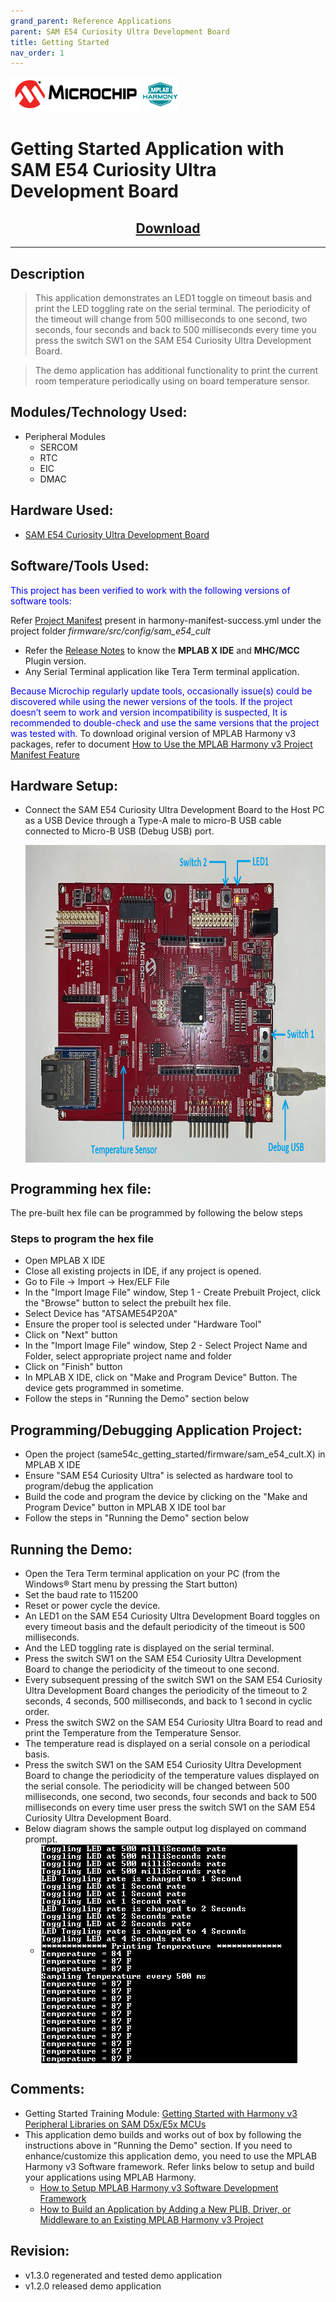 ```yaml
---
grand_parent: Reference Applications
parent: SAM E54 Curiosity Ultra Development Board
title: Getting Started
nav_order: 1
---
```

<img src = "images/microchip_logo.png">
<img src = "images/microchip_mplab_harmony_logo_small.png">

# Getting Started Application with SAM E54 Curiosity Ultra Development Board
<h2 align="center"> <a href="https://github.com/Microchip-MPLAB-Harmony/reference_apps/releases/latest/download/same54c_getting_started.zip" > Download </a> </h2>

-----
## Description

> This application demonstrates an LED1 toggle on timeout basis and print the LED toggling rate on the serial terminal. The periodicity of the timeout will change from 500 milliseconds to one second, two seconds, four seconds and back to 500 milliseconds every time you press the switch SW1 on the SAM E54 Curiosity Ultra Development Board.

> The demo application has additional functionality to print the current room temperature periodically using on board temperature sensor.


## Modules/Technology Used:

- Peripheral Modules      
	- SERCOM
	- RTC
	- EIC
	- DMAC

## Hardware Used:

- [SAM E54 Curiosity Ultra Development Board](https://www.microchip.com/Developmenttools/ProductDetails/DM320210)   

## Software/Tools Used:
<span style="color:blue"> This project has been verified to work with the following versions of software tools:</span>  

Refer [Project Manifest](./firmware/src/config/sam_e54_cult/harmony-manifest-success.yml) present in harmony-manifest-success.yml under the project folder *firmware/src/config/sam_e54_cult*  
- Refer the [Release Notes](../../../release_notes.md#development-tools) to know the **MPLAB X IDE** and **MHC/MCC** Plugin version.  
- Any Serial Terminal application like Tera Term terminal application.

<span style="color:blue"> Because Microchip regularly update tools, occasionally issue(s) could be discovered while using the newer versions of the tools. If the project doesn’t seem to work and version incompatibility is suspected, It is recommended to double-check and use the same versions that the project was tested with. </span> To download original version of MPLAB Harmony v3 packages, refer to document [How to Use the MPLAB Harmony v3 Project Manifest Feature](https://microchip.com/DS90003305) 

## Hardware Setup:
- Connect the SAM E54 Curiosity Ultra Development Board to the Host PC as a USB Device
	through a Type-A male to micro-B USB cable connected to Micro-B USB (Debug USB) port.  

	<img src = "images/hardware_setup.png" width="800" height="508" align="middle">

## Programming hex file:
The pre-built hex file can be programmed by following the below steps

### Steps to program the hex file
- Open MPLAB X IDE
- Close all existing projects in IDE, if any project is opened.
- Go to File -> Import -> Hex/ELF File
- In the "Import Image File" window, Step 1 - Create Prebuilt Project, click the "Browse" button to select the prebuilt hex file.
- Select Device has "ATSAME54P20A"
- Ensure the proper tool is selected under "Hardware Tool"
- Click on "Next" button
- In the "Import Image File" window, Step 2 - Select Project Name and Folder, select appropriate project name and folder
- Click on "Finish" button
- In MPLAB X IDE, click on "Make and Program Device" Button. The device gets programmed in sometime.
- Follow the steps in "Running the Demo" section below

## Programming/Debugging Application Project:
- Open the project (same54c_getting_started/firmware/sam_e54_cult.X) in MPLAB X IDE
- Ensure "SAM E54 Curiosity Ultra" is selected as hardware tool to program/debug the application
- Build the code and program the device by clicking on the "Make and Program Device" button in MPLAB X IDE tool bar
- Follow the steps in "Running the Demo" section below

## Running the Demo:
- Open the Tera Term terminal application on your PC (from the Windows® Start menu by pressing the Start button)
- Set the baud rate to 115200
- Reset or power cycle the device.
- An LED1  on the SAM E54 Curiosity Ultra Development Board toggles on every timeout basis and the default periodicity of the timeout is 500 milliseconds.
- And the LED toggling rate is displayed on the serial terminal.
- Press the switch SW1 on the SAM E54 Curiosity Ultra Development Board to change the periodicity of the timeout to one second.
- Every subsequent pressing of the switch SW1 on the SAM E54 Curiosity Ultra Development Board changes the periodicity of the timeout to 2 seconds, 4 seconds, 500 milliseconds, and back to 1 second in cyclic order.
- Press the switch SW2 on the SAM E54 Curiosity Ultra Board to read and print the Temperature from the Temperature Sensor.
- The temperature read is displayed on a serial console on a periodical basis.
- Press the switch SW1 on the SAM E54 Curiosity Ultra Development Board to change the
periodicity of the temperature values displayed on the serial console. The periodicity will be changed between 500 milliseconds, one second, two seconds, four seconds and back to 500 milliseconds on every time user press the switch SW1 on the SAM E54 Curiosity Ultra Development Board.
- Below diagram shows the sample output log displayed on command prompt.
    * <img src = "images/output.png" width="411" height="350" align="middle">

## Comments:
- Getting Started Training Module: [Getting Started with Harmony v3 Peripheral Libraries on SAM D5x/E5x MCUs](https://microchipdeveloper.com/harmony3:same54-getting-started-training-module)
- This application demo builds and works out of box by following the instructions above in "Running the Demo" section. If you need to enhance/customize this application demo, you need to use the MPLAB Harmony v3 Software framework. Refer links below to setup and build your applications using MPLAB Harmony.
	- [How to Setup MPLAB Harmony v3 Software Development Framework](https://www.microchip.com/mymicrochip/filehandler.aspx?ddocname=en1000821)
	- [How to Build an Application by Adding a New PLIB, Driver, or Middleware to an Existing MPLAB Harmony v3 Project](http://ww1.microchip.com/downloads/en/DeviceDoc/How_to_Build_Application_Adding_PLIB_%20Driver_or_Middleware%20_to_MPLAB_Harmony_v3Project_DS90003253A.pdf)

## Revision:
- v1.3.0 regenerated and tested demo application
- v1.2.0 released demo application
